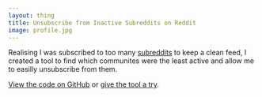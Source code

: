 ```yaml
---
layout: thing
title: Unsubscribe from Inactive Subreddits on Reddit
image: profile.jpg
---
```


Realising I was subscribed to too many [subreddits](https://en.wikipedia.org/wiki/Reddit#Subreddits) to keep a clean feed, I created a tool to find which communites were the least active and allow me to easilly unsubscribe from them.

[View the code on GitHub](https://github.com/itsmeimtom/redditunsubinactive) or [give the tool a try](https://github-pages.thomasr.me/redditunsubinactive/).